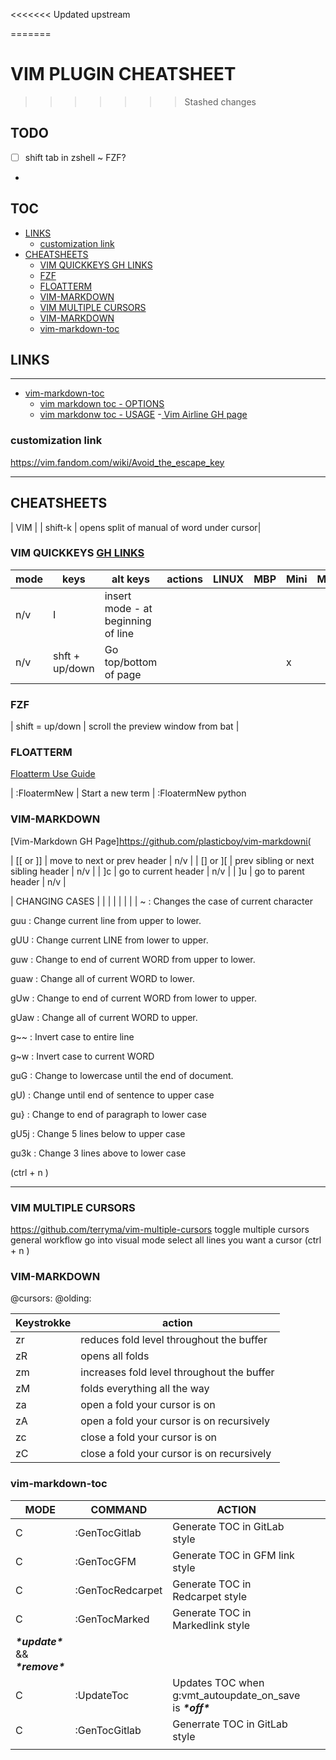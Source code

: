 <<<<<<< Updated upstream

=======
# VIM PLUGIN CHEATSHEET
>>>>>>> Stashed changes

## TODO
- [ ] shift tab in zshell ~ FZF?
-

## TOC

<!-- vim-markdown-toc GitLab -->

* [LINKS](#links)
    * [customization link](#customization-link)
* [CHEATSHEETS](#cheatsheets)
    * [VIM QUICKKEYS GH LINKS](#vim-quickkeys-gh-links)
    * [FZF](#fzf)
    * [FLOATTERM](#floatterm)
    * [VIM-MARKDOWN](#vim-markdown)
    * [VIM MULTIPLE CURSORS](#vim-multiple-cursors)
    * [VIM-MARKDOWN](#vim-markdown-1)
    * [vim-markdown-toc](#vim-markdown-toc)

<!-- vim-markdown-toc -->
## LINKS

-------

- [vim-markdown-toc](https://github.com/mzlogin/vim-markdown-toc)
  - [vim markdown toc - OPTIONS](https://github.com/mzlogin/vim-markdown-toc#options)
  - [vim markdonw toc - USAGE](https://github.com/mzlogin/vim-markdown-toc#usage)
-[ Vim Airline GH page](https://github.com/vim-airline/vim-airline )
### customization link

https://vim.fandom.com/wiki/Avoid_the_escape_key

------

## CHEATSHEETS
| VIM | 
| shift-k | opens split of manual of word under cursor| 


### VIM QUICKKEYS [GH LINKS](vim_cheats) 
| mode | keys           | alt keys                           | actions | LINUX | MBP | Mini | MBA |
| ---- | -------------- | ---------------------------------- | ------- | ----- | --- | ---- | --- |
| n/v  | I              | insert mode - at beginning of line |         |       |     |      |     |
| n/v  | shft + up/down | Go top/bottom of page              |         |       |     | x    |     |


### FZF 

| shift = up/down | scroll the preview window from bat | 




### FLOATTERM
[Floatterm Use Guide](https://github.com/voldikss/vim-floaterm#get-started)

| :FloatermNew | Start a new term | :FloatermNew python







### VIM-MARKDOWN
[Vim-Markdown GH Page]https://github.com/plasticboy/vim-markdowni(



| [[ or ]] | move to next or prev header |  n/v |
| [] or ][ | prev sibling or next sibling header | n/v |
| ]c | go to current header | n/v |
| ]u | go to parent header | n/v |




| CHANGING CASES | | | | | | | | 
 ~    : Changes the case of current character

 guu  : Change current line from upper to lower.

 gUU  : Change current LINE from lower to upper.

 guw  : Change to end of current WORD from upper to lower.

 guaw : Change all of current WORD to lower.

 gUw  : Change to end of current WORD from lower to upper.

 gUaw : Change all of current WORD to upper.

 g~~  : Invert case to entire line

 g~w  : Invert case to current WORD

 guG  : Change to lowercase until the end of document.

 gU)  : Change until end of sentence to upper case

 gu}  : Change to end of paragraph to lower case

 gU5j : Change 5 lines below to upper case

 gu3k : Change 3 lines above to lower case




<C-n> (ctrl + n )

_____

### VIM MULTIPLE CURSORS

https://github.com/terryma/vim-multiple-cursors
<C-n> toggle multiple cursors 
general workflow
go into visual mode
select all lines you want a cursor
<C-n> (ctrl + n )

### VIM-MARKDOWN

@cursors: @olding: 

| Keystrokke | action                                     |
| ---------- | ------------------------------------------ |
| zr         | reduces fold level throughout the buffer   |
| zR         | opens all folds                            |
| zm         | increases fold level throughout the buffer |
| zM         | folds everything all the way               |
| za         | open a fold your cursor is on              |
| zA         | open a fold your cursor is on recursively  |
| zc         | close a fold your cursor is on             |
| zC         | close a fold your cursor is on recursively |

### vim-markdown-toc

| MODE                                 | COMMAND          | ACTION                                                     |     |     |
| ------------------------------------ | ---------------- | ---------------------------------------------------------- | --- | --- |
| C                                    | :GenTocGitlab    | Generate TOC in GitLab style                               |     |     |
| C                                    | :GenTocGFM       | Generate TOC in GFM link style                             |     |     |
| C                                    | :GenTocRedcarpet | Generate TOC in Redcarpet style                            |     |     |
| C                                    | :GenTocMarked    | Generate TOC in Markedlink style                           |     |     |
| ***\*update\**** && ***\*remove\**** |                  |                                                            |     |     |
| C                                    | :UpdateToc       | Updates TOC when g:vmt_autoupdate_on_save is ***\*off\**** |     |     |
| C                                    | :GenTocGitlab    | Generrate TOC in GitLab style                              |     |     |
|                                      |                  |                                                            |     |     |
